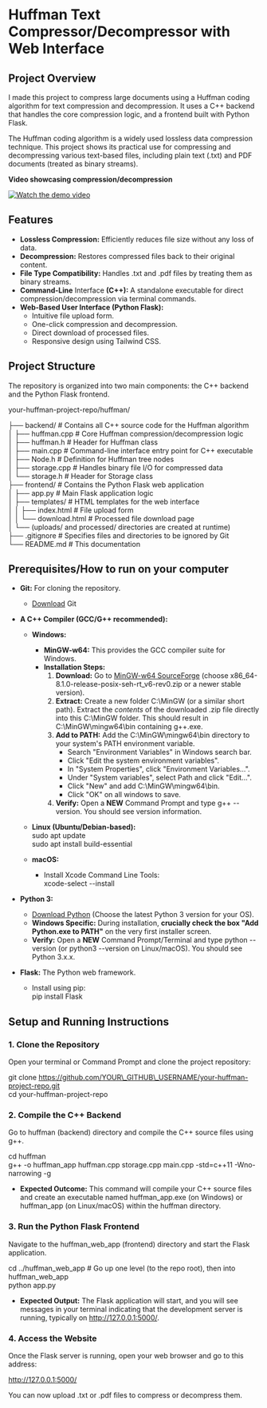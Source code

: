 # Huffman Text Compressor/Decompressor with Web Interface 

## **Project Overview**

I made this project to compress large documents using a Huffman coding algorithm for text compression and decompression. It uses a C++ backend that handles the core compression logic, and a frontend built with Python Flask.

The Huffman coding algorithm is a widely used lossless data compression technique. This project shows its practical use for compressing and decompressing various text-based files, including plain text (.txt) and PDF documents (treated as binary streams).

**Video showcasing compression/decompression**

[![Watch the demo video](https://img.youtube.com/vi/q6NUFBnpKHs/0.jpg)](https://youtu.be/q6NUFBnpKHs)

## **Features**

* **Lossless Compression:** Efficiently reduces file size without any loss of data.  
* **Decompression:** Restores compressed files back to their original content.  
* **File Type Compatibility:** Handles .txt and .pdf files by treating them as binary streams.  
* **Command-Line** Interface **(C++):** A standalone executable for direct compression/decompression via terminal commands.  
* **Web-Based User Interface (Python Flask):**  
  * Intuitive file upload form.  
  * One-click compression and decompression.  
  * Direct download of processed files.  
  * Responsive design using Tailwind CSS.

## **Project Structure**

The repository is organized into two main components: the C++ backend and the Python Flask frontend.

your-huffman-project-repo/huffman/

├── backend/                \# Contains all C++ source code for the Huffman algorithm  
│   ├── huffman.cpp         \# Core Huffman compression/decompression logic  
│   ├── huffman.h           \# Header for Huffman class  
│   ├── main.cpp            \# Command-line interface entry point for C++ executable  
│   ├── Node.h              \# Definition for Huffman tree nodes  
│   ├── storage.cpp         \# Handles binary file I/O for compressed data  
│   └── storage.h           \# Header for Storage class  
├── frontend/        \# Contains the Python Flask web application  
│   ├── app.py              \# Main Flask application logic  
│   ├── templates/          \# HTML templates for the web interface  
│   │   ├── index.html      \# File upload form  
│   │   └── download.html   \# Processed file download page  
│   └── (uploads/ and processed/ directories are created at runtime)  
├── .gitignore              \# Specifies files and directories to be ignored by Git  
└── README.md               \# This documentation

## **Prerequisites/How to run on your computer**

* **Git:** For cloning the repository.  
  * [Download](https://git-scm.com/downloads) Git  
* **A C++ Compiler (GCC/G++ recommended):**  
  * **Windows:**  
    * **MinGW-w64:** This provides the GCC compiler suite for Windows.  
    * **Installation Steps:**  
      1. **Download:** Go to [MinGW-w64 SourceForge](https://sourceforge.net/projects/mingw-w64/files/Toolchains%20targetting%20Win64/Personal%20Builds/mingw-builds/8.1.0/threads-posix/seh/) (choose x86\_64-8.1.0-release-posix-seh-rt\_v6-rev0.zip or a newer stable version).  
      2. **Extract:** Create a new folder C:\\MinGW (or a similar short path). Extract the *contents* of the downloaded .zip file directly into this C:\\MinGW folder. This should result in C:\\MinGW\\mingw64\\bin containing g++.exe.  
      3. **Add to PATH:** Add the C:\\MinGW\\mingw64\\bin directory to your system's PATH environment variable.  
         * Search "Environment Variables" in Windows search bar.  
         * Click "Edit the system environment variables".  
         * In "System Properties", click "Environment Variables...".  
         * Under "System variables", select Path and click "Edit...".  
         * Click "New" and add C:\\MinGW\\mingw64\\bin.  
         * Click "OK" on all windows to save.  
      4. **Verify:** Open a **NEW** Command Prompt and type g++ \--version. You should see version information.  
  * **Linux (Ubuntu/Debian-based):**  
    sudo apt update  
    sudo apt install build-essential

  * **macOS:**  
    * Install Xcode Command Line Tools:  
      xcode-select \--install

* **Python 3:**  
  * [Download Python](https://www.python.org/downloads/) (Choose the latest Python 3 version for your OS).  
  * **Windows Specific:** During installation, **crucially check the box "Add Python.exe to PATH"** on the very first installer screen.  
  * **Verify:** Open a **NEW** Command Prompt/Terminal and type python \--version (or python3 \--version on Linux/macOS). You should see Python 3.x.x.  
* **Flask:** The Python web framework.  
  * Install using pip:  
    pip install Flask

## **Setup and Running Instructions**

### **1\. Clone the Repository**

Open your terminal or Command Prompt and clone the project repository:

git clone https://github.com/YOUR\_GITHUB\_USERNAME/your-huffman-project-repo.git  
cd your-huffman-project-repo

### **2\. Compile the C++ Backend**

Go to huffman (backend) directory and compile the C++ source files using g++.

cd huffman  
g++ \-o huffman\_app huffman.cpp storage.cpp main.cpp \-std=c++11 \-Wno-narrowing \-g

* **Expected Outcome:** This command will compile your C++ source files and create an executable named huffman\_app.exe (on Windows) or huffman\_app (on Linux/macOS) within the huffman directory.

### **3\. Run the Python Flask Frontend**

Navigate to the huffman\_web\_app (frontend) directory and start the Flask application.

cd ../huffman\_web\_app \# Go up one level (to the repo root), then into huffman\_web\_app  
python app.py

* **Expected Output:** The Flask application will start, and you will see messages in your terminal indicating that the development server is running, typically on http://127.0.0.1:5000/.

### **4\. Access the Website**

Once the Flask server is running, open your web browser and go to this address:

http://127.0.0.1:5000/

You can now upload .txt or .pdf files to compress or decompress them.



